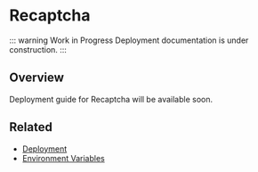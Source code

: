 # Recaptcha

::: warning Work in Progress
Deployment documentation is under construction.
:::

## Overview

Deployment guide for Recaptcha will be available soon.

## Related

- [Deployment](/deployment/)
- [Environment Variables](/guide/environment)

